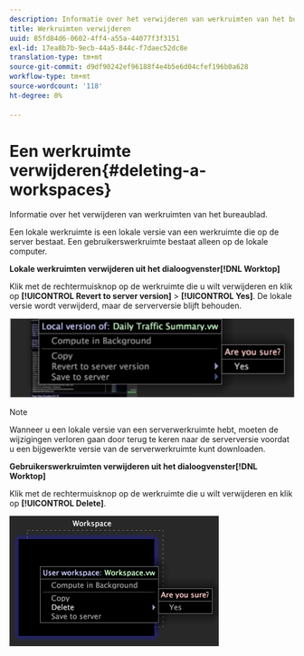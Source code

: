```yaml
---
description: Informatie over het verwijderen van werkruimten van het bureaublad.
title: Werkruimten verwijderen
uuid: 85fd84d6-0602-4ff4-a55a-44077f3f3151
exl-id: 17ea8b7b-9ecb-44a5-844c-f7daec52dc8e
translation-type: tm+mt
source-git-commit: d9df90242ef96188f4e4b5e6d04cfef196b0a628
workflow-type: tm+mt
source-wordcount: '118'
ht-degree: 0%

---
```


# Een werkruimte verwijderen{#deleting-a-workspaces}

Informatie over het verwijderen van werkruimten van het bureaublad.

Een lokale werkruimte is een lokale versie van een werkruimte die op de server bestaat. Een gebruikerswerkruimte bestaat alleen op de lokale computer.

**Lokale werkruimten verwijderen uit het dialoogvenster[!DNL Worktop]**

Klik met de rechtermuisknop op de werkruimte die u wilt verwijderen en klik op **[!UICONTROL Revert to server version]** > **[!UICONTROL Yes]**. De lokale versie wordt verwijderd, maar de serverversie blijft behouden.

![](assets/client-del.png)

>[!NOTE]
>
>Wanneer u een lokale versie van een serverwerkruimte hebt, moeten de wijzigingen verloren gaan door terug te keren naar de serverversie voordat u een bijgewerkte versie van de serverwerkruimte kunt downloaden.

**Gebruikerswerkruimten verwijderen uit het dialoogvenster[!DNL Worktop]**

Klik met de rechtermuisknop op de werkruimte die u wilt verwijderen en klik op **[!UICONTROL Delete]**.

![](assets/mnu_workspaceManager_Deletewksp.png)
